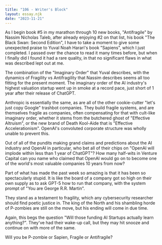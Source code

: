 ```yaml
---
title: "106 - Writer's Block"
layout: essay.njk
date: "2023-11-21"
---
```


As I begin book #5 in my marathon through 10 new books, "Antifragile" by Nassim Nicholas Taleb, after already enjoying #2 on that list, his book "The Black Swan: Second Edition", I have to take a moment to give some unexpected praise to Yuval Noah Harari's book "Sapiens", which I just completed. I passed over the chance to read it many times before, but when I finally did I found it had a rare quality, in that no significant flaws in what was described lept out at me.

The combination of the "Imaginary Order" that Yuval describes, with the dynamics of Fragility vs Antifragility that Nassim describes seems all too fitting for the present moment. The imaginary order of the AI industry's highest valuation startup went up in smoke at a record pace, just short of 1 year after their release of ChatGPT.

Anthropic is essentially the same, as are all of the other cookie-cutter "let's just copy Google" trashbot companies. They build fragile systems, and are themselves fragile as companies, often compensating for that with cult-like imaginary order, whether it stems from the butchered ghost of "Effective Altruism", or the new brand of Death Kool-Aide that is "Effective Accelerationism". OpenAI's convoluted corporate structure was wholly unable to prevent this.

Out of all of the pundits making grand claims and predictions about the AI industry and OpenAI in particular, who bet all of their chips on "OpenAI will implode within less than 1 year of ChatGPT"? How many half-wits in Venture Capital can you name who claimed that OpenAI would go on to become one of the world's most valuable companies 10 years from now?

Part of what has made the past week so amazing is that it has been so spectacularly stupid. It is like the board of a company got so high on their own supply as to ask GPT-5 how to run that company, with the system prompt of "You are George R.R. Martin".

They stand as a testament to fragility, which any cybersecurity researcher should find poetic justice in. The king of the North and his shambling horde of P-zombies are still on the move, but his ending will come in due time.

Again, this begs the question "Will those funding AI Startups actually learn anything?". They've had their wake-up call, but they may hit snooze and continue on with more of the same.

Will you be P-zombie or Sapien, Fragile or Antifragile?